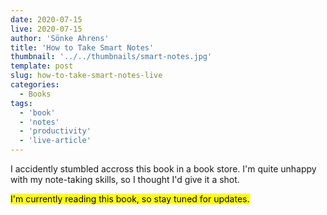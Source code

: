 ```yaml
---
date: 2020-07-15
live: 2020-07-15
author: 'Sönke Ahrens'
title: 'How to Take Smart Notes'
thumbnail: '../../thumbnails/smart-notes.jpg'
template: post
slug: how-to-take-smart-notes-live
categories:
  - Books
tags:
  - 'book'
  - 'notes'
  - 'productivity'
  - 'live-article'
---
```


I accidently stumbled accross this book in a book store. I'm quite unhappy with my note-taking skills, so I thought I'd give it a shot.

<mark>I'm currently reading this book, so stay tuned for updates.</mark>
